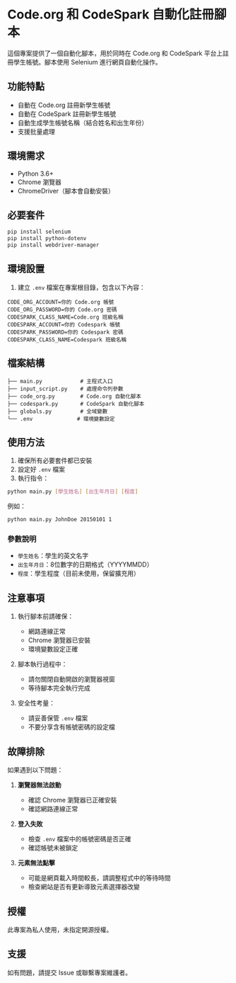 # Code.org 和 CodeSpark 自動化註冊腳本

這個專案提供了一個自動化腳本，用於同時在 Code.org 和 CodeSpark 平台上註冊學生帳號。腳本使用 Selenium 進行網頁自動化操作。

## 功能特點

- 自動在 Code.org 註冊新學生帳號
- 自動在 CodeSpark 註冊新學生帳號
- 自動生成學生帳號名稱（結合姓名和出生年份）
- 支援批量處理

## 環境需求

- Python 3.6+
- Chrome 瀏覽器
- ChromeDriver（腳本會自動安裝）

## 必要套件

```bash
pip install selenium
pip install python-dotenv
pip install webdriver-manager
```

## 環境設置

1. 建立 `.env` 檔案在專案根目錄，包含以下內容：

```plaintext
CODE_ORG_ACCOUNT=你的 Code.org 帳號
CODE_ORG_PASSWORD=你的 Code.org 密碼
CODESPARK_CLASS_NAME=Code.org 班級名稱
CODESPARK_ACCOUNT=你的 Codespark 帳號
CODESPARK_PASSWORD=你的 Codespark 密碼
CODESPARK_CLASS_NAME=Codespark 班級名稱
```

## 檔案結構

```
├── main.py            # 主程式入口
├── input_script.py    # 處理命令列參數
├── code_org.py        # Code.org 自動化腳本
├── codespark.py       # CodeSpark 自動化腳本
├── globals.py         # 全域變數
└── .env              # 環境變數設定
```

## 使用方法

1. 確保所有必要套件都已安裝
2. 設定好 `.env` 檔案
3. 執行指令：

```bash
python main.py [學生姓名] [出生年月日] [程度]
```

例如：
```bash
python main.py JohnDoe 20150101 1
```

### 參數說明

- `學生姓名`：學生的英文名字
- `出生年月日`：8位數字的日期格式（YYYYMMDD）
- `程度`：學生程度（目前未使用，保留擴充用）

## 注意事項

1. 執行腳本前請確保：
   - 網路連線正常
   - Chrome 瀏覽器已安裝
   - 環境變數設定正確

2. 腳本執行過程中：
   - 請勿關閉自動開啟的瀏覽器視窗
   - 等待腳本完全執行完成

3. 安全性考量：
   - 請妥善保管 `.env` 檔案
   - 不要分享含有帳號密碼的設定檔

## 故障排除

如果遇到以下問題：

1. **瀏覽器無法啟動**
   - 確認 Chrome 瀏覽器已正確安裝
   - 確認網路連線正常

2. **登入失敗**
   - 檢查 `.env` 檔案中的帳號密碼是否正確
   - 確認帳號未被鎖定

3. **元素無法點擊**
   - 可能是網頁載入時間較長，請調整程式中的等待時間
   - 檢查網站是否有更新導致元素選擇器改變

## 授權

此專案為私人使用，未指定開源授權。

## 支援

如有問題，請提交 Issue 或聯繫專案維護者。